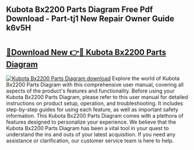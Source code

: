 ## Kubota Bx2200 Parts Diagram Free Pdf Download - Part-tj1 New Repair Owner Guide k6v5H

# <h2><a href="http://dfn2y8.blite.top/?on=Kubota+Bx2200+Parts+Diagram">🔗Download New 👉🔴 Kubota Bx2200 Parts Diagram</a></h2>

[![Kubota Bx2200 Parts Diagram download](https://i.imgur.com/lujVjoI.png)](http://dfn2y8.blite.top/?on=Kubota+Bx2200+Parts+Diagram)
Explore the world of Kubota Bx2200 Parts Diagram with this comprehensive user manual, covering all aspects of the product's features and functionality. Before using your Kubota Bx2200 Parts Diagram, please refer to this user manual for detailed instructions on product setup, operation, and troubleshooting. It includes step-by-step guides for using each feature, as well as important safety information. This Kubota Bx2200 Parts Diagram comes with a plethora of features designed to personalize your experience. We believe that the Kubota Bx2200 Parts Diagram has been a vital tool in your quest to understand the ins and outs of your latest acquisition. If you need any assistance or clarification, our customer service team is here to help.
